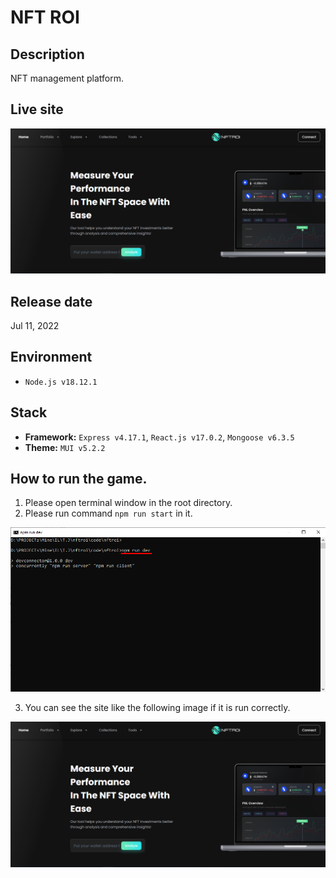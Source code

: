 # NFT ROI

## Description
NFT management platform.

## Live site
[![Live site](readme_images/guide-site.png)](https://nftroi.io/)


## Release date
Jul 11, 2022

## Environment
- `Node.js v18.12.1`

## Stack
- **Framework:** `Express v4.17.1`, `React.js v17.0.2`, `Mongoose v6.3.5`
- **Theme:** `MUI v5.2.2`

## How to run the game.
1. Please open terminal window in the root directory.
2. Please run command `npm run start` in it.

![guide-terminal](readme_images/guide-terminal.png)

3. You can see the site like the following image if it is run correctly.

![guide-site](readme_images/guide-site.png)
